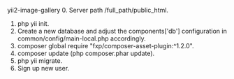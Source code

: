 yii2-image-gallery
0. Server path /full_path/public_html.
1. php yii init.
2. Create a new database and adjust the components['db'] configuration in common/config/main-local.php accordingly.
3. composer global require "fxp/composer-asset-plugin:^1.2.0".
4. composer update (php composer.phar update).
5. php yii migrate.
6. Sign up new user.